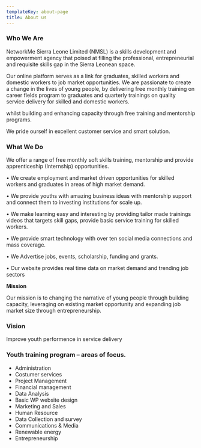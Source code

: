 ```yaml
---
templateKey: about-page
title: About us
---
```

### Who We Are

NetworkMe Sierra Leone Limited (NMSL) is a skills development and empowerment agency that poised at filling the professional, entrepreneurial and requisite skills gap in the Sierra Leonean space. 

Our online platform serves as a link for graduates, skilled workers and domestic workers to job market opportunities. We are passionate to create a change in the lives of young people, by delivering free monthly training on career fields program to graduates and quarterly trainings on quality service delivery for skilled and domestic workers.

 whilst building and enhancing capacity through free training and mentorship programs.

We pride ourself in excellent customer service and smart solution. 

### What We Do

We offer a range of free monthly soft skills training, mentorship and provide apprenticeship (Internship) opportunities. 

• We create employment and market driven opportunities for skilled workers and graduates in areas of high market demand.

• We provide youths with amazing business ideas with mentorship support and connect them to investing institutions for scale up. 

• We make learning easy and interesting by providing tailor made trainings videos that targets skill gaps, provide basic service training for skilled workers.

• We provide smart technology with over ten social media connections and mass coverage. 

• We Advertise jobs, events, scholarship, funding and grants.

• Our website provides real time data on market demand and trending job sectors

**Mission** 

Our mission is to changing the narrative of young people through building capacity, leveraging on existing market opportunity and expanding job market size through entrepreneurship. 

### Vision

Improve youth performence in service delivery

### Youth training program – areas of focus.

* Administration 
* Costumer services
* Project Management 
* Financial management
* Data Analysis 
* Basic WP website design
* Marketing and Sales                                     
* Human Resource
* Data Collection and survey                          
* Communications & Media
* Renewable energy                                        
* Entrepreneurship

### 

###

